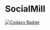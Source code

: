 # SocialMill
[![Codacy Badge](https://api.codacy.com/project/badge/Grade/c0cd764b0d824c54b0469f4c3a188c37)](https://app.codacy.com/app/spanarchian/SocialMill?utm_source=github.com&utm_medium=referral&utm_content=Spanarchian/SocialMill&utm_campaign=Badge_Grade_Dashboard)
